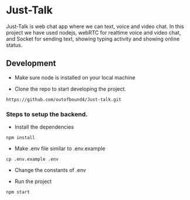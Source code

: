 # Just-Talk
Just-Talk is web chat app where we can text, voice and video chat. In this project we have used nodejs, webRTC for realtime voice and video chat, and Socket for sending text, showing typing activity and showing online status.

## Development

* Make sure node is installed on your local machine

* Clone the repo to start developing the project.

```
https://github.com/outofbound4/Just-talk.git
```

### Steps to setup the backend.

* Install the dependencies
```
npm install
```
* Make .env file similar to .env.example
```
cp .env.example .env
```
* Change the constants of .env

* Run the project
```
npm start
```

